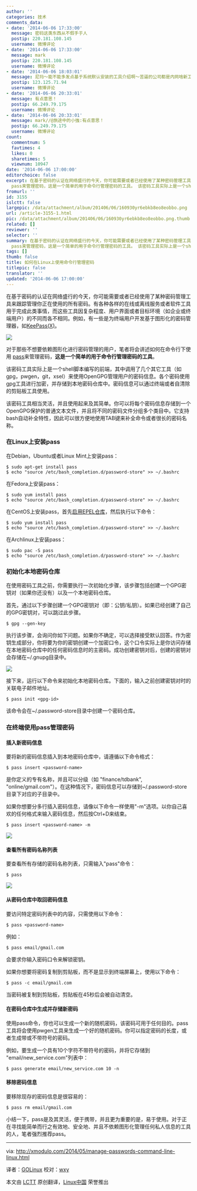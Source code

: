 ```yaml
---
author: ''
categories: 技术
comments_data:
- date: '2014-06-06 17:33:00'
  message: 密码这类东西从不假手于人
  postip: 220.181.108.145
  username: 微博评论
- date: '2014-06-06 17:33:00'
  message: mark
  postip: 220.181.108.145
  username: 微博评论
- date: '2014-06-06 18:03:01'
  message: 尼玛～能不能多发点基于系统默认安装的工具介绍啊～苦逼的公司都是内网啥新工具都没
  postip: 123.125.71.94
  username: 微博评论
- date: '2014-06-06 20:33:01'
  message: 有点意思！
  postip: 66.249.79.175
  username: 微博评论
- date: '2014-06-06 20:33:01'
  message: mark//@旅途中的小強:有点意思！
  postip: 66.249.79.175
  username: 微博评论
count:
  commentnum: 5
  favtimes: 4
  likes: 0
  sharetimes: 5
  viewnum: 10947
date: '2014-06-06 17:00:00'
editorchoice: false
excerpt: 在基于密码的认证在网络盛行的今天，你可能需要或者已经使用了某种密码管理工具来跟踪管理你正在使用的所有密码。有各种各样的在线或离线服务或者软件工具用于完成此类事情，而这些工具因复杂程度、用户界面或者目标环境（如企业或终端用户）的不同而各不相同。例如，有一些是为终端用户开发基于图形化的密码管理器，如KeePass(X)。  对于那些不想要依赖图形化进行密码管理的用户，笔者将会讲述如何在命令行下使用
  pass来管理密码，这是一个简单的用于命令行管理密码的工具。 该密码工具实际上是一个shell脚本编写的前端，其中调用了几个
fromurl: ''
id: 3155
islctt: false
largepic: /data/attachment/album/201406/06/160930yr6ebkb8eo8eobbo.png
url: /article-3155-1.html
pic: /data/attachment/album/201406/06/160930yr6ebkb8eo8eobbo.png.thumb.jpg
related: []
reviewer: ''
selector: ''
summary: 在基于密码的认证在网络盛行的今天，你可能需要或者已经使用了某种密码管理工具来跟踪管理你正在使用的所有密码。有各种各样的在线或离线服务或者软件工具用于完成此类事情，而这些工具因复杂程度、用户界面或者目标环境（如企业或终端用户）的不同而各不相同。例如，有一些是为终端用户开发基于图形化的密码管理器，如KeePass(X)。  对于那些不想要依赖图形化进行密码管理的用户，笔者将会讲述如何在命令行下使用
  pass来管理密码，这是一个简单的用于命令行管理密码的工具。 该密码工具实际上是一个shell脚本编写的前端，其中调用了几个
tags: []
thumb: false
title: 如何在Linux上使用命令行管理密码
titlepic: false
translator: ''
updated: '2014-06-06 17:00:00'
---
```


在基于密码的认证在网络盛行的今天，你可能需要或者已经使用了某种密码管理工具来跟踪管理你正在使用的所有密码。有各种各样的在线或离线服务或者软件工具用于完成此类事情，而这些工具因复杂程度、用户界面或者目标环境（如企业或终端用户）的不同而各不相同。例如，有一些是为终端用户开发基于图形化的密码管理器，如[KeePass(X)](http://xmodulo.com/2013/08/how-to-manage-multiple-passwords-on-linux.html)。


![](/data/attachment/album/201406/06/160930yr6ebkb8eo8eobbo.png)


对于那些不想要依赖图形化进行密码管理的用户，笔者将会讲述如何在命令行下使用 [pass](http://www.zx2c4.com/projects/password-store/)来管理密码，**这是一个简单的用于命令行管理密码的工具**。


该密码工具实际上是一个shell脚本编写的前端，其中调用了几个其它工具（如gpg，pwgen，git，xsel）来使用OpenGPG管理用户的密码信息。各个密码使用gpg工具进行加密，并存储到本地密码仓库中。密码信息可以通过终端或者自清除的剪贴板工具使用。


该密码工具相当灵活，并且使用起来及其简单。你可以将每个密码信息存储到一个OpenGPG保护的普通文本文件，并且将不同的密码文件分组多个类目中。它支持bash自动补全特性，因此可以很方便地使用TAB键来补全命令或者很长的密码名称。


### 在Linux上安装pass


在Debian，Ubuntu或者Linux Mint上安装pass：



```
$ sudo apt-get install pass
$ echo "source /etc/bash_completion.d/password-store" >> ~/.bashrc

```

在Fedora上安装pass：



```
$ sudo yum install pass
$ echo "source /etc/bash_completion.d/password-store" >> ~/.bashrc

```

在CentOS上安装pass，首先[启用EPEL仓库](http://xmodulo.com/2013/03/how-to-set-up-epel-repository-on-centos.html)，然后执行以下命令：



```
$ sudo yum install pass
$ echo "source /etc/bash_completion.d/password-store" >> ~/.bashrc

```

在Archlinux上安装pass：



```
$ sudo pac -S pass
$ echo "source /etc/bash_completion.d/password-store" >> ~/.bashrc

```

### 初始化本地密码仓库


在使用密码工具之前，你需要执行一次初始化步骤，该步骤包括创建一个GPG密钥对（如果你还没有）以及一个本地密码仓库。


首先，通过以下步骤创建一个GPG密钥对（即：公钥/私钥）。如果已经创建了自己的GPG密钥对，可以跳过此步骤。



```
$ gpg --gen-key 

```

执行该步骤，会询问你如下问题。如果你不确定，可以选择接受默认回答。作为密钥生成部分，你将要为你的密钥创建一个加密口令，这个口令实际上是你访问存储在本地密码仓库中的任何密码信息时的主密码。成功创建密钥对后，创建的密钥对会存储在~/.gnupg目录中。


![](/data/attachment/album/201406/06/160933s7ycog55ozgvf17v.jpg)


接下来，运行以下命令来初始化本地密码仓库。下面的，输入之前创建密钥对时的关联电子邮件地址。



```
$ pass init <gpg-id> 

```

该命令会在~/.password-store目录中创建一个密码仓库。


### 在终端使用pass管理密码


#### 插入新密码信息


要将新的密码信息插入到本地密码仓库中，请遵循以下命令格式：



```
$ pass insert <password-name> 

```

是你定义的专有名称，并且可以分级（如 "finance/tdbank", "online/gmail.com"）。在这种情况下，密码信息可以存储到~/.password-store目录下对应的子目录中。


如果你想要分多行插入密码信息，请像以下命令一样使用"-m"选项。以你自己喜欢的任何格式来输入密码信息，然后按Ctrl+D来结束。



```
$ pass insert <password-name> -m 

```

![](/data/attachment/album/201406/06/160936uagt8xantd8dos2h.jpg)


#### 查看所有密码名称列表


要查看所有存储的密码名称列表，只需输入"pass"命令：



```
$ pass 

```

![](/data/attachment/album/201406/06/160938rzs353q4bq1t63ly.jpg)


#### 从密码仓库中取回密码信息


要访问特定密码列表中的内容，只需使用以下命令：



```
$ pass <password-name> 

```

例如：



```
$ pass email/gmail.com 

```

会要求你输入密码口令来解锁密钥。


如果你想要将密码复制到剪贴板，而不是显示到终端屏幕上，使用以下命令：



```
$ pass -c email/gmail.com 

```

当密码被复制到剪贴板，剪贴板在45秒后会被自动清空。


#### 在密码仓库中生成并存储新密码


使用pass命令，你也可以生成一个新的随机密码，该密码可用于任何目的。pass工具将会使用pwgen工具来生成一个好的随机密码。你可以指定密码的长度，或者生成带或不带符号的密码。


例如，要生成一个具有10个字符不带符号的密码，并将它存储到 "email/new\_service.com"列表中：



```
$ pass generate email/new_service.com 10 -n 

```

#### 移除密码信息


要移除现存的密码信息是很容易的：



```
$ pass rm email/gmail.com 

```

小结一下，pass是及其灵活，便于携带，并且更为重要的是，易于使用。对于正在寻找能简单而行之有效地、安全地、并且不依赖图形化管理任何私人信息的工具的人，笔者强烈推荐pass。




---


via: <http://xmodulo.com/2014/05/manage-passwords-command-line-linux.html>


译者：[GOLinux](https://github.com/%E8%AF%91%E8%80%85ID) 校对：[wxy](https://github.com/wxy)


本文由 [LCTT](https://github.com/LCTT/TranslateProject) 原创翻译，[Linux中国](http://linux.cn/) 荣誉推出